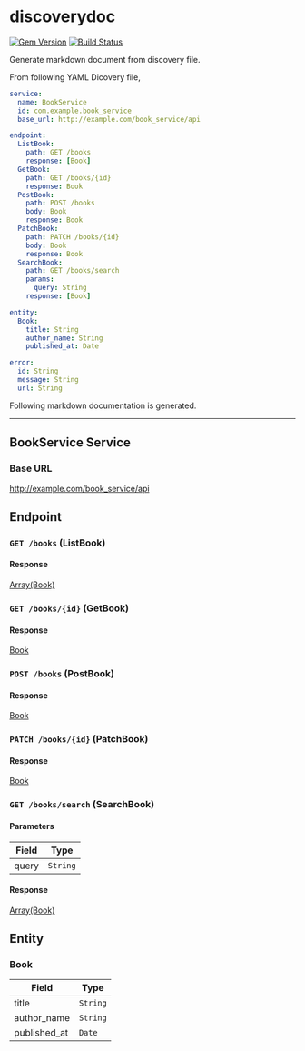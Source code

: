 discoverydoc
============

[![Gem Version](https://badge.fury.io/rb/discoverydoc.svg)](http://badge.fury.io/rb/discoverydoc) [![Build Status](https://travis-ci.org/kaiinui/discoverydoc.svg?branch=feature%2Ftravis)](https://travis-ci.org/kaiinui/discoverydoc) 

Generate markdown document from discovery file.

From following YAML Dicovery file,

```yaml
service:
  name: BookService
  id: com.example.book_service
  base_url: http://example.com/book_service/api

endpoint:
  ListBook:
    path: GET /books
    response: [Book]
  GetBook:
    path: GET /books/{id}
    response: Book
  PostBook:
    path: POST /books
    body: Book
    response: Book
  PatchBook:
    path: PATCH /books/{id}
    body: Book
    response: Book
  SearchBook:
    path: GET /books/search
    params:
      query: String
    response: [Book]

entity:
  Book:
    title: String
    author_name: String
    published_at: Date

error:
  id: String
  message: String
  url: String
```

Following markdown documentation is generated.

---

## BookService Service 

### Base URL 

http://example.com/book_service/api

## Endpoint

### `GET /books` (ListBook) 

#### Response 

[Array(Book)](#book)

### `GET /books/{id}` (GetBook) 

#### Response 

[Book](#book)

### `POST /books` (PostBook) 

#### Response 

[Book](#book)

### `PATCH /books/{id}` (PatchBook) 

#### Response 

[Book](#book)

### `GET /books/search` (SearchBook) 

#### Parameters 

|Field|Type|
|-----|----|
|query|`String`|

#### Response 

[Array(Book)](#book)

## Entity

### Book 

|Field|Type|
|-----|----|
|title|`String`|
|author_name|`String`|
|published_at|`Date`|
